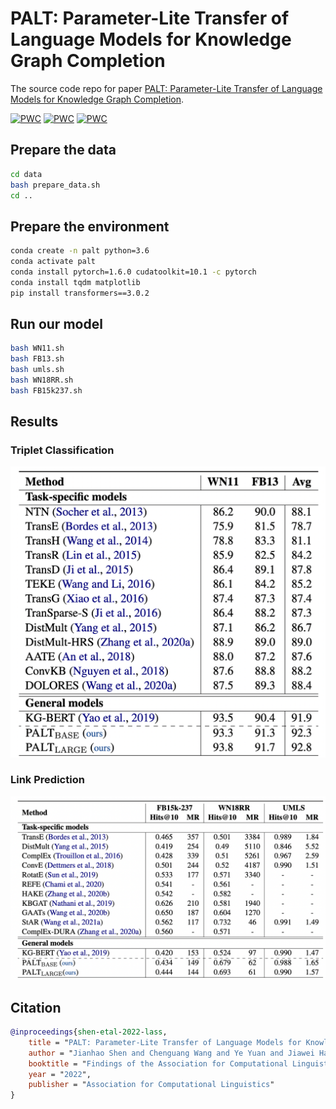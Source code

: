 # PALT: Parameter-Lite Transfer of Language Models for Knowledge Graph Completion

The source code repo for paper [PALT: Parameter-Lite Transfer of Language Models for Knowledge Graph Completion](https://arxiv.org/abs/2210.13715).

[![PWC](https://img.shields.io/endpoint.svg?url=https://paperswithcode.com/badge/palt-parameter-lite-transfer-of-language/link-prediction-on-umls)](https://paperswithcode.com/sota/link-prediction-on-umls?p=palt-parameter-lite-transfer-of-language)
[![PWC](https://img.shields.io/endpoint.svg?url=https://paperswithcode.com/badge/palt-parameter-lite-transfer-of-language/link-prediction-on-wn18rr)](https://paperswithcode.com/sota/link-prediction-on-wn18rr?p=palt-parameter-lite-transfer-of-language)
[![PWC](https://img.shields.io/endpoint.svg?url=https://paperswithcode.com/badge/palt-parameter-lite-transfer-of-language/link-prediction-on-fb15k-237)](https://paperswithcode.com/sota/link-prediction-on-fb15k-237?p=palt-parameter-lite-transfer-of-language)

## Prepare the data
```bash
cd data
bash prepare_data.sh
cd ..
```

## Prepare the environment
```bash
conda create -n palt python=3.6
conda activate palt
conda install pytorch=1.6.0 cudatoolkit=10.1 -c pytorch
conda install tqdm matplotlib
pip install transformers==3.0.2
```

## Run our model
```bash
bash WN11.sh
bash FB13.sh
bash umls.sh
bash WN18RR.sh
bash FB15k237.sh
```

## Results
### Triplet Classification
![](./imgs/triplet_cla.png)
### Link Prediction
![](./imgs/link_pred.png)
## Citation
```bibtex
@inproceedings{shen-etal-2022-lass,
    title = "PALT: Parameter-Lite Transfer of Language Models for Knowledge Graph Completion",
    author = "Jianhao Shen and Chenguang Wang and Ye Yuan and Jiawei Han and Heng Ji and Koushik Sen and Ming Zhang and Dawn Song",
    booktitle = "Findings of the Association for Computational Linguistics: EMNLP 2022",
    year = "2022",
    publisher = "Association for Computational Linguistics"
}
```
